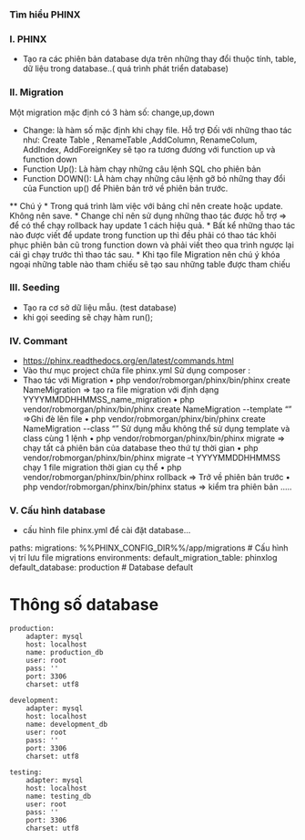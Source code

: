 ### Tìm hiểu PHINX
### I.	PHINX
-	Tạo ra các phiên bản  database dựa trên những thay đổi  thuộc tính, table, dữ liệu trong database..( quá trình phát triển database)
### II.	Migration
Một migration mặc định có 3  hàm số: change,up,down
-	Change: là hàm số mặc định khi chạy file. Hỗ trợ Đối với những thao tác như: Create Table , RenameTable ,AddColumn, RenameColum, AddIndex, AddForeignKey sẽ tạo ra tương đương với function up và function down
-	Function Up(): Là hàm  chạy những  câu lệnh SQL cho phiên bản
-	Function DOWN(): LÀ hàm chạy những câu lệnh gỡ bỏ những thay đổi của Function up() để Phiên bản trở về phiên bản trước.

**	Chú ý
      * Trong quá trình làm việc với bảng chỉ nên create hoặc update. Không nên save.
      * Change chỉ nên sử dụng những thao tác được hỗ trợ => để có thể chạy rollback hay update 1 cách hiệu quả.
      *  Bất kể những  thao tác nào được viết để update trong function up thì đều phải  có thao tác khôi phục phiên bản cũ  trong function down và  phải viết theo qua trình ngược lại   cái gì chạy trước thì  thao tác sau.
      * Khi tạo  file Migration nên chú ý khóa ngoại  những table nào  tham chiếu  sẽ tạo sau những table được tham chiếu	
### III.	Seeding	
-	Tạo ra cơ sở dữ liệu mẫu.   (test database)
-	 khi gọi seeding sẽ chạy hàm run();
### IV.	Commant 
-	https://phinx.readthedocs.org/en/latest/commands.html
-	Vào thư mục project  chứa file phinx.yml 
Sử dụng composer :
-	Thao tác  với Migration
•	 php vendor/robmorgan/phinx/bin/phinx create NameMigration  => tạo ra file migration với định dạng YYYYMMDDHHMMSS_name_migration
•	php vendor/robmorgan/phinx/bin/phinx create NameMigration  --template “<file>”   =>Ghi đè lên file
•	php vendor/robmorgan/phinx/bin/phinx create NameMigration  --class “<class>”   Sử dụng mẫu
không thể sử dụng template và class cùng 1 lệnh
•	php vendor/robmorgan/phinx/bin/phinx migrate     => chạy tất cả phiên bản của database theo thứ tự thời gian
•	php vendor/robmorgan/phinx/bin/phinx migrate –t  YYYYMMDDHHMMSS      chạy 1 file migration  thời gian cụ thể
•	php vendor/robmorgan/phinx/bin/phinx rollback   => Trở về phiên bản trước
•	php vendor/robmorgan/phinx/bin/phinx status => kiểm tra phiên bản
.....
### V.	Cấu hình database 
* cấu hình file phinx.yml để  cài đặt database…

paths:
    migrations: %%PHINX_CONFIG_DIR%%/app/migrations
	# Cấu hình vị trí lưu file migrations
environments:
    default_migration_table: phinxlog
    default_database: production
       # Database default	
# Thông số database
    production:
        adapter: mysql
        host: localhost
        name: production_db
        user: root
        pass: ''
        port: 3306
        charset: utf8

    development:
        adapter: mysql
        host: localhost
        name: development_db
        user: root
        pass: ''
        port: 3306
        charset: utf8

    testing:
        adapter: mysql
        host: localhost
        name: testing_db
        user: root
        pass: ''
        port: 3306
        charset: utf8
